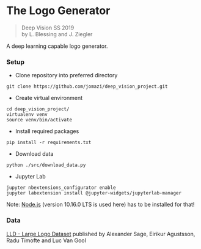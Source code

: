 # The Logo Generator

> Deep Vision SS 2019 \
> by L. Blessing and J. Ziegler 

A deep learning capable logo generator.

### Setup

- Clone repository into preferred directory

```
git clone https://github.com/jomazi/deep_vision_project.git
```

- Create virtual environment

```
cd deep_vision_project/
virtualenv venv
source venv/bin/activate
```

- Install required packages

```
pip install -r requirements.txt
```

- Download data

```
python ./src/download_data.py 
```

- Jupyter Lab

```
jupyter nbextensions_configurator enable
jupyter labextension install @jupyter-widgets/jupyterlab-manager
```
Note: [Node.js](https://nodejs.org/en/) (version 10.16.0 LTS is used here) has to be installed for that!

### Data

[LLD - Large Logo Dataset](https://data.vision.ee.ethz.ch/sagea/lld/#paper) published by
Alexander Sage, Eirikur Agustsson, Radu Timofte and Luc Van Gool